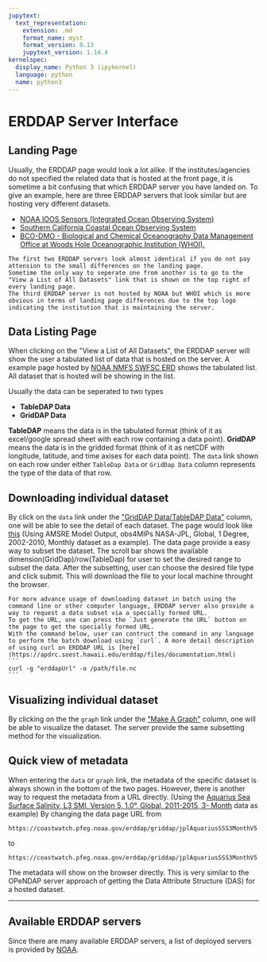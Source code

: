 ```yaml
---
jupytext:
  text_representation:
    extension: .md
    format_name: myst
    format_version: 0.13
    jupytext_version: 1.14.4
kernelspec:
  display_name: Python 3 (ipykernel)
  language: python
  name: python3
---
```


ERDDAP Server Interface
===

## Landing Page
Usually, the ERDDAP page would look a lot alike.
If the institutes/agencies do not specified the related data that is hosted at the front page, it is sometime a bit confusing that which ERDDAP server you have landed on.
To give an example, here are three ERDDAP servers that look similar but are hosting very different datasets.
- [NOAA IOOS Sensors (Integrated Ocean Observing System)](http://erddap.secoora.org/erddap/index.html)
- [Southern California Coastal Ocean Observing System](http://erddap.axiomdatascience.com/erddap/index.html)
- [BCO-DMO - Biological and Chemical Oceanography Data Management Office at Woods Hole Oceanographic Institution (WHOI).](https://erddap.bco-dmo.org/erddap/index.html)

```{important}
The first two ERDDAP servers look almost identical if you do not pay attension to the small differences on the landing page. 
Sometime the only way to seperate one from another is to go to the "View a List of All Datasets" link that is shown on the top right of every landing page.
The third ERDDAP server is not hosted by NOAA but WHOI which is more obvious in terms of landing page differences due to the top logo indicating the institution that is maintaining the server.

```
## Data Listing Page
When clicking on the "View a List of All Datasets", the ERDDAP server will show the user a tabulated list of data that is hosted on the server. 
A example page hosted by [NOAA NMFS SWFSC ERD](https://coastwatch.pfeg.noaa.gov/erddap/info/index.html?page=1&itemsPerPage=1000) shows the tabulated list.
All dataset that is hosted will be showing in the list. 

Usually the data can be seperated to two types
- **TableDAP Data**
- **GridDAP Data**

**TableDAP** means the data is in the tabulated format (think of it as excel/google spread sheet with each row containing a data point).
**GridDAP** means the data is in the gridded format (think of it as netCDF with longitude, latitude, and time axises for each data point).
The `data` link shown on each row under either `TableDap Data` or `GridDap Data` column represents the type of the data of that row.

## Downloading individual dataset
By click on the `data` link under the ["GridDAP Data/TableDAP Data"](https://coastwatch.pfeg.noaa.gov/erddap/griddap/index.html?page=1&itemsPerPage=1000) column, one will be able to see the detail of each dataset.
The page would look like [this](https://coastwatch.pfeg.noaa.gov/erddap/griddap/jplAmsreSstMon.html) (Using AMSRE Model Output, obs4MIPs NASA-JPL, Global, 1 Degree, 2002-2010, Monthly dataset as a example).
The data page provide a easy way to subset the dataset.
The scroll bar shows the available dimension(GridDap)/row(TableDap) for user to set the desired range to subset the data.
After the subsetting, user can choose the desired file type and click submit.
This will download the file to your local machine throught the browser. 
````{tip}
For more advance usage of downloading dataset in batch using the command line or other computer language, ERDDAP server also provide a way to request a data subset via a specially formed URL.
To get the URL, one can press the `Just generate the URL` button on the page to get the specially formed URL.
With the command below, user can contruct the command in any language to perform the batch download using `curl`. A more detail description of using curl on ERDDAP URL is [here](https://apdrc.soest.hawaii.edu/erddap/files/documentation.html)
```
curl -g "erddapUrl" -o /path/file.nc
```
````


## Visualizing individual dataset
By clicking on the the `graph` link under the ["Make A Graph"]((https://coastwatch.pfeg.noaa.gov/erddap/griddap/index.html?page=1&itemsPerPage=1000)) column, one will be able to visualize the dataset. 
The server provide the same subsetting method for the visualization.  

## Quick view of metadata
When entering the `data` or `graph` link, the metadata of the specific dataset is always shown in the bottom of the two pages. 
However, there is another way to request the metadata from a URL directly. 
(Using the [Aquarius Sea Surface Salinity, L3 SMI, Version 5, 1.0°, Global, 2011-2015, 3-
Month](https://coastwatch.pfeg.noaa.gov/erddap/griddap/jplAquariusSSS3MonthV5.html) data as example)
By changing the data page URL from
```
https://coastwatch.pfeg.noaa.gov/erddap/griddap/jplAquariusSSS3MonthV5.html 
```
to
```
https://coastwatch.pfeg.noaa.gov/erddap/griddap/jplAquariusSSS3MonthV5.das
```
The metadata will show on the browser directly.
This is very similar to the OPeNDAP server approach of getting the Data Attribute Structure (DAS) for a hosted dataset.


---

## Available ERDDAP servers
Since there are many available ERDDAP servers, a list of deployed servers is provided by [NOAA](https://coastwatch.pfeg.noaa.gov/erddap/download/setup.html#organizations).   


